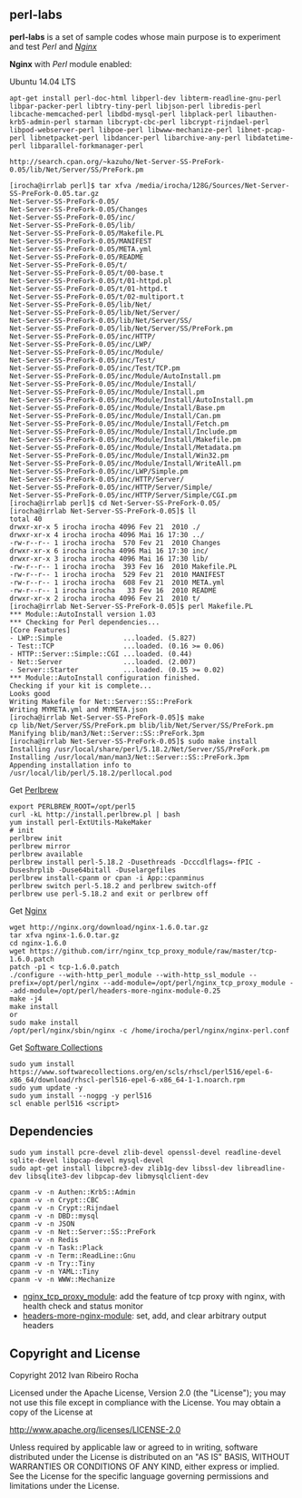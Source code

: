 perl-labs
-----------

**perl-labs**  is a set of sample codes whose main purpose is to experiment and test *Perl* and *[Nginx]*

**Nginx** with *Perl* module enabled:

Ubuntu 14.04 LTS
```shell
apt-get install perl-doc-html libperl-dev libterm-readline-gnu-perl libpar-packer-perl libtry-tiny-perl libjson-perl libredis-perl libcache-memcached-perl libdbd-mysql-perl libplack-perl libauthen-krb5-admin-perl starman libcrypt-cbc-perl libcrypt-rijndael-perl libpod-webserver-perl libpoe-perl libwww-mechanize-perl libnet-pcap-perl libnetpacket-perl libdancer-perl libarchive-any-perl libdatetime-perl libparallel-forkmanager-perl
```
```shell
http://search.cpan.org/~kazuho/Net-Server-SS-PreFork-0.05/lib/Net/Server/SS/PreFork.pm

[irocha@irrlab perl]$ tar xfva /media/irocha/128G/Sources/Net-Server-SS-PreFork-0.05.tar.gz 
Net-Server-SS-PreFork-0.05/
Net-Server-SS-PreFork-0.05/Changes
Net-Server-SS-PreFork-0.05/inc/
Net-Server-SS-PreFork-0.05/lib/
Net-Server-SS-PreFork-0.05/Makefile.PL
Net-Server-SS-PreFork-0.05/MANIFEST
Net-Server-SS-PreFork-0.05/META.yml
Net-Server-SS-PreFork-0.05/README
Net-Server-SS-PreFork-0.05/t/
Net-Server-SS-PreFork-0.05/t/00-base.t
Net-Server-SS-PreFork-0.05/t/01-httpd.pl
Net-Server-SS-PreFork-0.05/t/01-httpd.t
Net-Server-SS-PreFork-0.05/t/02-multiport.t
Net-Server-SS-PreFork-0.05/lib/Net/
Net-Server-SS-PreFork-0.05/lib/Net/Server/
Net-Server-SS-PreFork-0.05/lib/Net/Server/SS/
Net-Server-SS-PreFork-0.05/lib/Net/Server/SS/PreFork.pm
Net-Server-SS-PreFork-0.05/inc/HTTP/
Net-Server-SS-PreFork-0.05/inc/LWP/
Net-Server-SS-PreFork-0.05/inc/Module/
Net-Server-SS-PreFork-0.05/inc/Test/
Net-Server-SS-PreFork-0.05/inc/Test/TCP.pm
Net-Server-SS-PreFork-0.05/inc/Module/AutoInstall.pm
Net-Server-SS-PreFork-0.05/inc/Module/Install/
Net-Server-SS-PreFork-0.05/inc/Module/Install.pm
Net-Server-SS-PreFork-0.05/inc/Module/Install/AutoInstall.pm
Net-Server-SS-PreFork-0.05/inc/Module/Install/Base.pm
Net-Server-SS-PreFork-0.05/inc/Module/Install/Can.pm
Net-Server-SS-PreFork-0.05/inc/Module/Install/Fetch.pm
Net-Server-SS-PreFork-0.05/inc/Module/Install/Include.pm
Net-Server-SS-PreFork-0.05/inc/Module/Install/Makefile.pm
Net-Server-SS-PreFork-0.05/inc/Module/Install/Metadata.pm
Net-Server-SS-PreFork-0.05/inc/Module/Install/Win32.pm
Net-Server-SS-PreFork-0.05/inc/Module/Install/WriteAll.pm
Net-Server-SS-PreFork-0.05/inc/LWP/Simple.pm
Net-Server-SS-PreFork-0.05/inc/HTTP/Server/
Net-Server-SS-PreFork-0.05/inc/HTTP/Server/Simple/
Net-Server-SS-PreFork-0.05/inc/HTTP/Server/Simple/CGI.pm
[irocha@irrlab perl]$ cd Net-Server-SS-PreFork-0.05/
[irocha@irrlab Net-Server-SS-PreFork-0.05]$ ll
total 40
drwxr-xr-x 5 irocha irocha 4096 Fev 21  2010 ./
drwxr-xr-x 4 irocha irocha 4096 Mai 16 17:30 ../
-rw-r--r-- 1 irocha irocha  570 Fev 21  2010 Changes
drwxr-xr-x 6 irocha irocha 4096 Mai 16 17:30 inc/
drwxr-xr-x 3 irocha irocha 4096 Mai 16 17:30 lib/
-rw-r--r-- 1 irocha irocha  393 Fev 16  2010 Makefile.PL
-rw-r--r-- 1 irocha irocha  529 Fev 21  2010 MANIFEST
-rw-r--r-- 1 irocha irocha  608 Fev 21  2010 META.yml
-rw-r--r-- 1 irocha irocha   33 Fev 16  2010 README
drwxr-xr-x 2 irocha irocha 4096 Fev 21  2010 t/
[irocha@irrlab Net-Server-SS-PreFork-0.05]$ perl Makefile.PL 
*** Module::AutoInstall version 1.03
*** Checking for Perl dependencies...
[Core Features]
- LWP::Simple               ...loaded. (5.827)
- Test::TCP                 ...loaded. (0.16 >= 0.06)
- HTTP::Server::Simple::CGI ...loaded. (0.44)
- Net::Server               ...loaded. (2.007)
- Server::Starter           ...loaded. (0.15 >= 0.02)
*** Module::AutoInstall configuration finished.
Checking if your kit is complete...
Looks good
Writing Makefile for Net::Server::SS::PreFork
Writing MYMETA.yml and MYMETA.json
[irocha@irrlab Net-Server-SS-PreFork-0.05]$ make
cp lib/Net/Server/SS/PreFork.pm blib/lib/Net/Server/SS/PreFork.pm
Manifying blib/man3/Net::Server::SS::PreFork.3pm
[irocha@irrlab Net-Server-SS-PreFork-0.05]$ sudo make install
Installing /usr/local/share/perl/5.18.2/Net/Server/SS/PreFork.pm
Installing /usr/local/man/man3/Net::Server::SS::PreFork.3pm
Appending installation info to /usr/local/lib/perl/5.18.2/perllocal.pod
```

 Get [Perlbrew]
```shell
export PERLBREW_ROOT=/opt/perl5
curl -kL http://install.perlbrew.pl | bash
yum install perl-ExtUtils-MakeMaker
# init
perlbrew init
perlbrew mirror
perlbrew available
perlbrew install perl-5.18.2 -Dusethreads -Dcccdlflags=-fPIC -Duseshrplib -Duse64bitall -Duselargefiles
perlbrew install-cpanm or cpan -i App::cpanminus
perlbrew switch perl-5.18.2 and perlbrew switch-off
perlbrew use perl-5.18.2 and exit or perlbrew off
```

 Get [Nginx]
```shell
wget http://nginx.org/download/nginx-1.6.0.tar.gz
tar xfva nginx-1.6.0.tar.gz
cd nginx-1.6.0
wget https://github.com/irr/nginx_tcp_proxy_module/raw/master/tcp-1.6.0.patch
patch -p1 < tcp-1.6.0.patch
./configure --with-http_perl_module --with-http_ssl_module --prefix=/opt/perl/nginx --add-module=/opt/perl/nginx_tcp_proxy_module --add-module=/opt/perl/headers-more-nginx-module-0.25
make -j4
make install 
or
sudo make install
/opt/perl/nginx/sbin/nginx -c /home/irocha/perl/nginx/nginx-perl.conf
```

 Get [Software Collections]
```shell 
sudo yum install https://www.softwarecollections.org/en/scls/rhscl/perl516/epel-6-x86_64/download/rhscl-perl516-epel-6-x86_64-1-1.noarch.rpm
sudo yum update -y
sudo yum install --nogpg -y perl516
scl enable perl516 <script>
```

Dependencies
-----------

```shell
sudo yum install pcre-devel zlib-devel openssl-devel readline-devel sqlite-devel libpcap-devel mysql-devel
sudo apt-get install libpcre3-dev zlib1g-dev libssl-dev libreadline-dev libsqlite3-dev libpcap-dev libmysqlclient-dev
```

```shell
cpanm -v -n Authen::Krb5::Admin
cpanm -v -n Crypt::CBC
cpanm -v -n Crypt::Rijndael
cpanm -v -n DBD::mysql
cpanm -v -n JSON
cpanm -v -n Net::Server::SS::PreFork
cpanm -v -n Redis
cpanm -v -n Task::Plack
cpanm -v -n Term::ReadLine::Gnu
cpanm -v -n Try::Tiny
cpanm -v -n YAML::Tiny
cpanm -v -n WWW::Mechanize
```

* [nginx_tcp_proxy_module]: add the feature of tcp proxy with nginx, with health check and status monitor
* [headers-more-nginx-module]: set, add, and clear arbitrary output headers

Copyright and License
-----------
Copyright 2012 Ivan Ribeiro Rocha

Licensed under the Apache License, Version 2.0 (the "License");
you may not use this file except in compliance with the License.
You may obtain a copy of the License at

   http://www.apache.org/licenses/LICENSE-2.0

Unless required by applicable law or agreed to in writing, software
distributed under the License is distributed on an "AS IS" BASIS,
WITHOUT WARRANTIES OR CONDITIONS OF ANY KIND, either express or implied.
See the License for the specific language governing permissions and
limitations under the License.

[Nginx]: http://wiki.nginx.org/
[Perlbrew]: http://perlbrew.pl/
[nginx_tcp_proxy_module]: https://github.com/irr/nginx_tcp_proxy_module
[headers-more-nginx-module]: https://github.com/agentzh/headers-more-nginx-module
[Software Collections]: https://www.softwarecollections.org/en/scls/rhscl/perl516/
